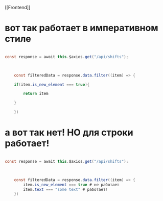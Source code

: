[[Frontend]]
# вот так работает в императивном стиле
```java

const response = await this.$axios.get("/api/shifts");

  

    const filteredData = response.data.filter((item) => {

    if(item.is_new_element === true){

        return item

    }

    })
```

# а вот так нет! НО для строки работает! 
```java

const response = await this.$axios.get("/api/shifts");

  

    const filteredData = response.data.filter((item) => {
		item.is_new_element === true # не работает
		item.text === "some text" # работает!
    })
```